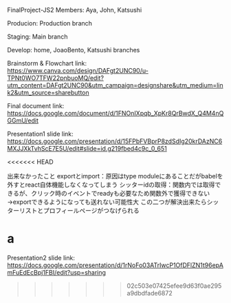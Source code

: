 FinalProject-JS2
Members: Aya, John, Katsushi

Producion: Production branch

Staging: Main branch

Develop: home, JoaoBento, Katsushi branches

Brainstorm & Flowchart link: https://www.canva.com/design/DAFgt2UNC90/u-TPNt0WO7TFW22pnbuoMQ/edit?utm_content=DAFgt2UNC90&utm_campaign=designshare&utm_medium=link2&utm_source=sharebutton

Final document link: https://docs.google.com/document/d/1FNOnIXpqb_XpKr8QrBwdX_Q4M4nQGGmU/edit

Presentation1 slide link: https://docs.google.com/presentation/d/15FPbFVBprP8zdSdIg20krDAzNC6MXJJXkTvhScE7E5U/edit#slide=id.g219fbed4c9c_0_651

<<<<<<< HEAD

出来なかったこと
exportとimport：原因はtype moduleにあることだがbabelを外すとreact自体機能しなくなってしまう
シッターidの取得：関数内では取得できるが、クリック時のイベントでreadyも必要なため関数外で獲得できない→exportできるようになっても送れない可能性大
この二つが解決出来たらシッターリストとプロフィールページがつなげられる

a
=======
Presentation2 slide link: https://docs.google.com/presentation/d/1rNoFo03ATrIwcP1OfDFlZN1t96epAmFuEdEcBpj1FBI/edit?usp=sharing
>>>>>>> 02c503e07425efee9d63f0ae295a9dbdfade6872